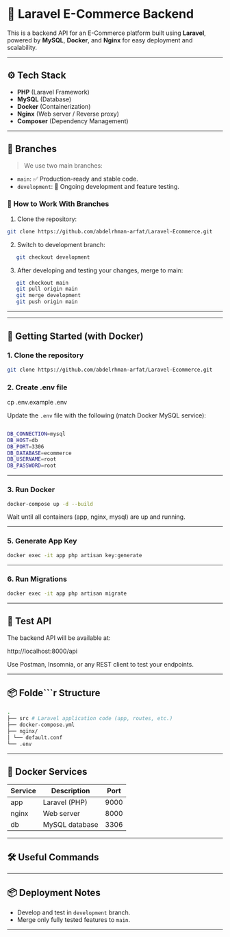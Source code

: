 # 🛒 Laravel E-Commerce Backend

This is a backend API for an E-Commerce platform built using **Laravel**, powered by **MySQL**, **Docker**, and **Nginx** for easy deployment and scalability.

---

## ⚙️ Tech Stack

- **PHP** (Laravel Framework)
- **MySQL** (Database)
- **Docker** (Containerization)
- **Nginx** (Web server / Reverse proxy)
- **Composer** (Dependency Management)

---

## 📁 Branches

> We use two main branches:

- `main`: ✅ Production-ready and stable code.
- `development`: 🚧 Ongoing development and feature testing.

### 🔀 How to Work With Branches

1. Clone the repository:

```bash
git clone https://github.com/abdelrhman-arfat/Laravel-Ecommerce.git
```

2. Switch to development branch:

```bash
   git checkout development
```

3. After developing and testing your changes, merge to main:

```bash
   git checkout main
   git pull origin main
   git merge development
   git push origin main
```

---


---

## 🚀 Getting Started (with Docker)

### 1. Clone the repository

```bash
git clone https://github.com/abdelrhman-arfat/Laravel-Ecommerce.git
```

### 2. Create .env file

cp .env.example .env

Update the `.env` file with the following (match Docker MySQL service):

```bash

DB_CONNECTION=mysql
DB_HOST=db
DB_PORT=3306
DB_DATABASE=ecommerce
DB_USERNAME=root
DB_PASSWORD=root
```

---

### 3. Run Docker

```bash
docker-compose up -d --build
```

Wait until all containers (app, nginx, mysql) are up and running.

---

### 5. Generate App Key

```bash
docker exec -it app php artisan key:generate
```

---

### 6. Run Migrations

```bash
docker exec -it app php artisan migrate
```

---

## 🧪 Test API

The backend API will be available at:

http://localhost:8000/api

Use Postman, Insomnia, or any REST client to test your endpoints.

---

## 📦 Folde```r Structure

```bash
.
├── src # Laravel application code (app, routes, etc.)
├── docker-compose.yml
├── nginx/
│ └── default.conf
└── .env
```

---

## 🐳 Docker Services

| Service | Description    | Port |
| ------- | -------------- | ---- |
| app     | Laravel (PHP)  | 9000 |
| nginx   | Web server     | 8000 |
| db      | MySQL database | 3306 |

---

## 🛠 Useful Commands

---

## 📦 Deployment Notes

- Develop and test in `development` branch.
- Merge only fully tested features to `main`.

---
